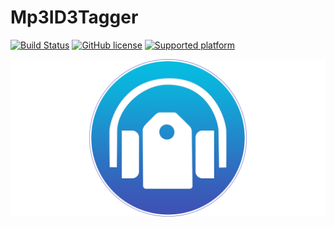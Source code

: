 # Mp3ID3Tagger

[![Build Status](https://travis-ci.org/chicio/Mp3ID3Tagger.svg?branch=master)](https://travis-ci.org/chicio/Mp3ID3Tagger?branch=master)
[![GitHub license](https://img.shields.io/badge/license-MIT-blue.svg)](https://raw.githubusercontent.com/chicio/Mp3ID3Tagger/master/LICENSE.md)
[![Supported platform](https://img.shields.io/badge/platforms-macOS-orange.svg)](https://img.shields.io/badge/platforms-macOS-orange.svg)

![Mp3ID3Tagger: A macOS application to edit the ID3 tag of your mp3 files](https://raw.githubusercontent.com/chicio/Mp3ID3Tagger/master/Assets/Icon-logo.png 
"A macOS application to edit the ID3 tag of your mp3 files")

